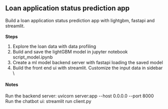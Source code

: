 ## Loan application status prediction app
Build a loan application status prediction app with lightgbm, fastapi and streamlit.\
\
**Steps**
1. Explore the loan data with data profiling
2. Build and save the lightGBM model in jupyter notebook script_model.ipynb
3. Create a ml model backend server with fastapi loading the saved model
4. Build the front end ui with streamlit. Customize the input data in sidebar\
\

#### Notes
Run the backend server: uvicorn server:app --host 0.0.0.0 --port 8000\
Run the chatbot ui: streamlit run client.py

